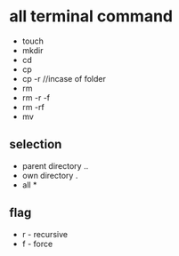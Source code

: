 # all terminal command
* touch <filename>
* mkdir <foldername>
* cd <foldername>
* cp <source> <destination>
* cp -r <source> <destination> //incase of folder
* rm <filname>
* rm -r -f  <foldername>
* rm -rf  <foldername>
* mv <source> <destination>

## selection 
* parent directory ..
* own directory .
* all *

## flag
* r - recursive
* f - force
